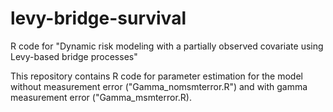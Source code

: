 # levy-bridge-survival
R code for "Dynamic risk modeling with a partially observed covariate using Levy-based bridge processes"

This repository contains R code for parameter estimation for the model without measurement error ("Gamma_nomsmterror.R") and with gamma measurement error ("Gamma_msmterror.R).
